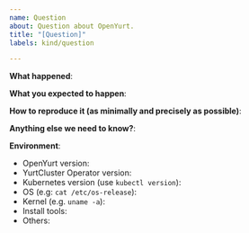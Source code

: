 ```yaml
---
name: Question
about: Question about OpenYurt.
title: "[Question]"
labels: kind/question

---
```


<!-- Please use this template to ask question. Thanks! -->

**What happened**:

**What you expected to happen**:

**How to reproduce it (as minimally and precisely as possible)**:

**Anything else we need to know?**:

**Environment**:
- OpenYurt version:
- YurtCluster Operator version:
- Kubernetes version (use `kubectl version`):
- OS (e.g: `cat /etc/os-release`):
- Kernel (e.g. `uname -a`):
- Install tools:
- Others:
